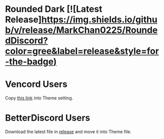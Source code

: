 # Rounded Dark           [![Latest Release][https://img.shields.io/github/v/release/MarkChan0225/RoundedDiscord?color=gree&label=release&style=for-the-badge)](https://github.com/MarkChan0225/RoundedDiscord/releases/latest)

# Vencord Users
Copy [this link](https://raw.githubusercontent.com/MarkChan0225/RoundedDiscord/main/RoundedDiscord.theme.css) into Theme setting.

# BetterDiscord Users
Download the latest file in [release](https://github.com/MarkChan0225/RoundedDiscord/releases/latest) and move it into Theme file.
